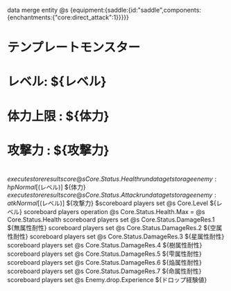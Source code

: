data merge entity @s {equipment:{saddle:{id:"saddle",components:{enchantments:{"core:direct_attack":1}}}}}

# 
# テンプレートモンスター
# レベル: ${レベル}
# 体力上限  : ${体力}
# 攻撃力    : ${攻撃力}
# 

$execute store result score @s Core.Status.Health run data get storage enemy:hp Normal[$(レベル)] ${体力}
$execute store result score @s Core.Status.Attack run data get storage enemy:atk Normal[$(レベル)] ${攻撃力}
$scoreboard players set @s Core.Level ${レベル}
scoreboard players operation @s Core.Status.Health.Max = @s Core.Status.Health
scoreboard players set @s Core.Status.DamageRes.1 ${無属性耐性}
scoreboard players set @s Core.Status.DamageRes.2 ${空属性耐性}
scoreboard players set @s Core.Status.DamageRes.3 ${星属性耐性}
scoreboard players set @s Core.Status.DamageRes.4 ${樹属性耐性}
scoreboard players set @s Core.Status.DamageRes.5 ${雫属性耐性}
scoreboard players set @s Core.Status.DamageRes.6 ${焔属性耐性}
scoreboard players set @s Core.Status.DamageRes.7 ${命属性耐性}
scoreboard players set @s Enemy.drop.Experience ${ドロップ経験値}